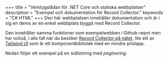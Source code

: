 +++
title = "Verktygslådan för .NET Core och statiska webbplatser"
description = "Exempel och dokumentation för Record Collector."
keywords = "C# HTML"
+++
Den här webbplatsen innehåller dokumentation och är i sig en demo av en enkel webbplats byggd med Record Collector.

Den innehåller samma funktioner som exempelwebben i Github-repot men har också, i alla fall när du besöker [Record Collector på nätet](https://record-collector.net), lite stil av [Tailwind UI](https://tailwindui.com) som är ett komponentbibliotek med en mindre prislapp.

Nedan följer ett exempel på en sidlistning med _paginering_.
